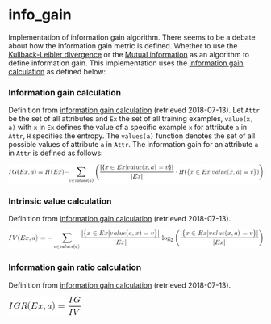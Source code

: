 # info_gain
Implementation of information gain algorithm. There seems to be a debate about how the information gain metric is defined. Whether to use the [Kullback-Leibler divergence](https://en.wikipedia.org/wiki/Kullback%E2%80%93Leibler_divergence) or the [Mutual information](https://en.wikipedia.org/wiki/Mutual_information) as an algorithm to define information gain. This implementation uses the [information gain calculation](https://en.wikipedia.org/wiki/Information_gain_ratio) as defined below:

### Information gain calculation
Definition from [information gain calculation](https://en.wikipedia.org/wiki/Information_gain_ratio) (retrieved 2018-07-13).
Let `Attr` be the set of all attributes and `Ex` the set of all training examples, `value(x, a)` with `x` in `Ex` defines the value of a specific example `x` for attribute `a` in `Attr`, `H` specifies the entropy. The `values(a)` function denotes the set of all possible values of attribute `a` in `Attr`. The information gain for an attribute `a` in `Attr` is defined as follows:

![Information gain formula][ig]

[ig]: https://github.com/Thijsvanede/info_gain/blob/master/images/information_gain_formula.gif

### Intrinsic value calculation
Definition from [information gain calculation](https://en.wikipedia.org/wiki/Information_gain_ratio) (retrieved 2018-07-13).

![Intrinsic value calculation][iv]

[iv]: https://github.com/Thijsvanede/info_gain/blob/master/images/intrinsic_value_formula.gif

### Information gain ratio calculation
Definition from [information gain calculation](https://en.wikipedia.org/wiki/Information_gain_ratio) (retrieved 2018-07-13).

![Intrinsic value calculation][igr]

[igr]: https://github.com/Thijsvanede/info_gain/blob/master/images/information_gain_ratio_formula.gif
